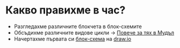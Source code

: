 # Какво правихме в час?
- Разгледахме различните блокчета в блок-схемите
- Обсъдихме различните видове цикли -> [Повече за тях в Мудъл](https://moodle.npmg.org/course/view.php?id=318)
- Начертахме първата си [блок-схема](https://github.com/DimitarSht/Informatics_8A_2024_2025/blob/main/Group_1/Term_01/Week_10_FlowCharts_20_11_2024/sumOf2Numbers.pdf) на [draw.io](https://www.drawio.com/)
